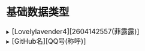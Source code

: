 # 基础数据类型

<details>
<summary><font size=4>[Lovelylavender4][2604142557(菲露露)]</font></summary>
...
</details>


<details>
<summary><font size=4>[GitHub名][QQ号(称呼)]</font></summary>
...
</details>
